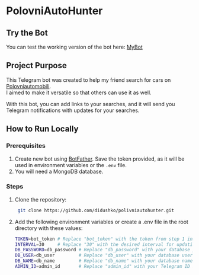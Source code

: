 # PolovniAutoHunter

## Try the Bot

You can test the working version of the bot here: [MyBot](https://t.me/polovniAutoHunter_bot)

## Project Purpose

This Telegram bot was created to help my friend search for cars on [Polovniautomobili](https://www.polovniautomobili.com/).  
I aimed to make it versatile so that others can use it as well.

With this bot, you can add links to your searches, and it will send you Telegram notifications with updates for your searches.

## How to Run Locally

### Prerequisites

1. Create new bot using [BotFather](https://t.me/BotFather). Save the token provided, as it will be used in environment variables or the `.env` file.
2. You will need a MongoDB database.

### Steps

1. Clone the repository:

   ```bash
    git clone https://github.com/didushko/polivniautohunter.git
   ```

2. Add the following environment variables or create a .env file in the root directory with these values:

   ```bash
   TOKEN=bot_token # Replace "bot_token" with the token from step 1 in the prerequisites.
   INTERVAL=30     # Replace "30" with the desired interval for updating requests and sending notifications (in minutes).
   DB_PASSWORD=db_password # Replace "db_password" with your database password.
   DB_USER=db_user         # Replace "db_user" with your database username.
   DB_NAME=db_name         # Replace "db_name" with your database name.
   ADMIN_ID=admin_id       # Replace "admin_id" with your Telegram ID if you want to use admin features like support messages.
   ```
